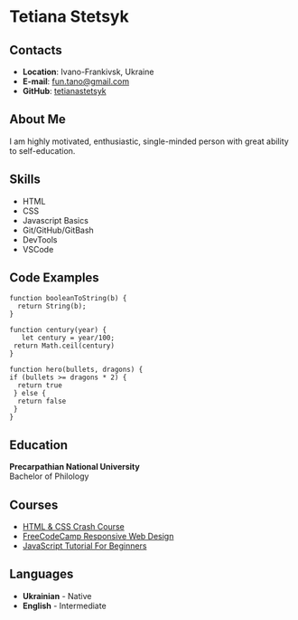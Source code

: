 # Tetiana Stetsyk

## Contacts
- **Location**: Ivano-Frankivsk, Ukraine
- **E-mail**: fun.tano@gmail.com
- **GitHub**: [tetianastetsyk]

## About Me
I am highly motivated, enthusiastic, single-minded person with great ability to self-education.

## Skills
- HTML
- CSS
- Javascript Basics
- Git/GitHub/GitBash
- DevTools
- VSCode

## Code Examples  
```
function booleanToString(b) {
  return String(b);
}

function century(year) {
   let century = year/100;
 return Math.ceil(century)
}

function hero(bullets, dragons) {
if (bullets >= dragons * 2) {
  return true
 } else {
  return false
 }
}  
```  
## Education
**Precarpathian National University**   
Bachelor of Philology

## Courses
- [HTML & CSS Crash Course]
- [FreeCodeCamp Responsive Web Design]
- [JavaScript Tutorial For Beginners]  

## Languages
- **Ukrainian** - Native
- **English** - Intermediate

[tetianastetsyk]: <https://github.com/tetianastetsyk>
[FreeCodeCamp Responsive Web Design]: <https://www.freecodecamp.org/learn/2022/responsive-web-design/>
[HTML & CSS Crash Course]: <https://www.youtube.com/watch?v=hu-q2zYwEYs&list=PL4cUxeGkcC9ivBf_eKCPIAYXWzLlPAm6G>
[JavaScript Tutorial For Beginners]: <https://www.youtube.com/watch?v=qoSksQ4s_hg&list=PL4cUxeGkcC9i9Ae2D9Ee1RvylH38dKuET>
